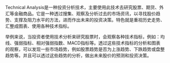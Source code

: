 

Technical Analysis是一种投资分析技术，主要使用此技术去研究股票、期货、外汇等金融商品。它是一种透过搜集、观察及分析过去的市场资讯，以寻找股价趋势、支撑及阻力水平的方法，进而作出未来的投资决策。特色就是重视历史走势、汇整成图表、使用各种技术指标。

举例来说，当投资者使用技术分析来研究股票时，会观察各种技术指标，例如：均线、强弱指标、相对强弱指数、MACD指标等。透过这些技术指标的分析和图表的观察，可以发现一些市场趋势，例如股票趋势是否为上涨趋势、下跌趋势或盘整趋势等。并且可以透过这些趋势的分析，做出未来股价的预测和投资决策。